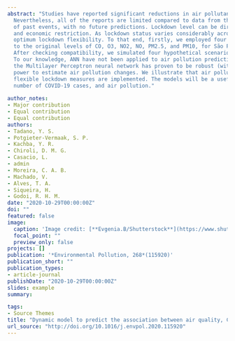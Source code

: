 ```yaml
---
abstract: "Studies have reported significant reductions in air pollutant levels due to the COVID-19 outbreak worldwide global lockdowns. 
  Nevertheless, all of the reports are limited compared to data from the same period over the past few years, providing mainly an overview 
  of past events, with no future predictions. Lockdown level can be directly related to the number of new COVID-19 cases, air pollution, 
  and economic restriction. As lockdown status varies considerably across the globe, there is a window for mega-cities to determine the 
  optimum lockdown flexibility. To that end, firstly, we employed four different Artificial Neural Networks (ANN) to examine the compatibility 
  to the original levels of CO, O3, NO2, NO, PM2.5, and PM10, for São Paulo City, the current Pandemic epicenter in South America.
  After checking compatibility, we simulated four hypothetical scenarios: 10%, 30%, 70%, and 90% lockdown to predict air pollution levels.
  To our knowledge, ANN have not been applied to air pollution prediction by lockdown level. Using a limited database, 
  the Multilayer Perceptron neural network has proven to be robust (with Mean Absolute Percentage Error ∼ 30%), with acceptable predictive 
  power to estimate air pollution changes. We illustrate that air pollutant levels can effectively be controlled and predicted when
  flexible lockdown measures are implemented. The models will be a useful tool for governments to manage the delicate balance among lockdown, 
  number of COVID-19 cases, and air pollution."
  
author_notes:
- Major contribution
- Equal contribution
- Equal contribution
authors:
- Tadano, Y. S.
- Potgieter-Vermaak, S. P.
- Kachba, Y. R.
- Chiroli, D. M. G.
- Casacio, L.
- admin
- Moreira, C. A. B.
- Machado, V.
- Alves, T. A.
- Siqueira, H.
- Godoi, R. H. M.
date: "2020-10-29T00:00:00Z"
doi: ""
featured: false
image:
  caption: 'Image credit: [**Evgenia.B/Shutterstock**](https://www.shutterstock.com/pt/g/evgenia%20b)'
  focal_point: ""
  preview_only: false
projects: []
publication: '*Environmental Pollution, 268*(115920)'
publication_short: ""
publication_types:
- article-journal
publishDate: "2020-10-29T00:00:00Z"
slides: example
summary: 

tags:
- Source Themes
title: "Dynamic model to predict the association between air quality, COVID-19 cases, and level of lockdown"
url_source: "http://doi.org/10.1016/j.envpol.2020.115920"
---
```



